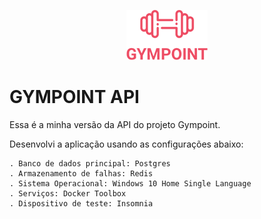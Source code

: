 <p align="center">
    <img src="https://raw.githubusercontent.com/tauanmarcel/Gympoint_Mobile/master/src/assets/logo.png"/>
</p>


# GYMPOINT API

Essa é a minha versão da API do projeto Gympoint.

Desenvolvi a aplicação usando as configurações abaixo:

    . Banco de dados principal: Postgres
    . Armazenamento de falhas: Redis
    . Sistema Operacional: Windows 10 Home Single Language
    . Serviços: Docker Toolbox
    . Dispositivo de teste: Insomnia
